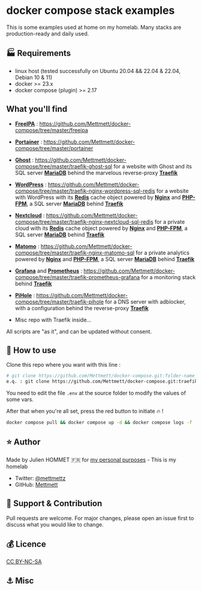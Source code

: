 # docker compose stack examples

This is some examples used at home on my homelab. Many stacks are production-ready and daily used.

## :factory: Requirements

* linux host (tested successfully on Ubuntu 20.04 && 22.04 & 22.04, Debian 10 & 11)
* docker >= 23.x
* docker compose (plugin) >= 2.17

## What you'll find

- [**FreeIPA**](<https://www.freeipa.org/page/Main_Page>) : <https://github.com/Mettmett/docker-compose/tree/master/freeipa>

- [**Portainer**](<https://www.portainer.io/>) : <https://github.com/Mettmett/docker-compose/tree/master/portainer>

- [**Ghost**](<https://ghost.org/>) : <https://github.com/Mettmett/docker-compose/tree/master/traefik-ghost-sql> for a website with Ghost and its SQL server [**MariaDB**](<https://mariadb.org/>) behind the marvelous reverse-proxy [**Traefik**](<https://containo.us/traefik/>)

- [**WordPress**](<https://wordpress.com/>) : <https://github.com/Mettmett/docker-compose/tree/master/traefik-nginx-wordpress-sql-redis> for a website with WordPress with its [**Redis**](<https://redis.io/>) cache object powered by [**Nginx**](<https://www.nginx.com/>) and [**PHP-FPM**](<https://www.php.net/manual/fr/install.fpm.php>), a SQL server [**MariaDB**](<https://mariadb.org/>) behind [**Traefik**](<https://containo.us/traefik/>)

- [**Nextcloud**](<https://nextcloud.com/>) : <https://github.com/Mettmett/docker-compose/tree/master/traefik-nginx-nextcloud-sql-redis> for a private cloud with its [**Redis**](<https://redis.io/>) cache object powered by [**Nginx**](<https://www.nginx.com/>) and [**PHP-FPM**](<https://www.php.net/manual/fr/install.fpm.php>), a SQL server [**MariaDB**](<https://mariadb.org/>) behind [**Traefik**](<https://containo.us/traefik/>)

- [**Matomo**](<https://fr.matomo.org/>) : <https://github.com/Mettmett/docker-compose/tree/master/traefik-nginx-matomo-sql> for a private analytics powered by [**Nginx**](<https://www.nginx.com/>) and [**PHP-FPM**](<https://www.php.net/manual/fr/install.fpm.php>), a SQL server [**MariaDB**](<https://mariadb.org/>) behind [**Traefik**](<https://containo.us/traefik/>)

- [**Grafana**](<https://grafana.com/>) and [**Prometheus**](<https://prometheus.io/>) : <https://github.com/Mettmett/docker-compose/tree/master/traefik-prometheus-grafana> for a monitoring stack behind [**Traefik**](<https://containo.us/traefik/>)

- [**PiHole**](<https://pi-hole.net/>) : <https://github.com/Mettmett/docker-compose/tree/master/traefik-pihole> for a DNS server with adblocker, with a configuration behind the reverse-proxy [**Traefik**](<https://containo.us/traefik/>)

- Misc repo with Traefik inside...

All scripts are "as it", and can be updated without consent.

## :rocket: How to use

Clone this repo where you want with this line :

```bash
# git clone https://github.com/Mettmett/docker-compose.git:folder-name
e.q. : git clone https://github.com/Mettmett/docker-compose.git:traefik-ghost-sql
```

You need to edit the file `.env` at the source folder to modify the values of some vars.

After that when you're all set, press the red button to initiate :fire: !

```bash
docker compose pull && docker compose up -d && docker compose logs -f
```

## :star: Author

Made by Julien HOMMET :fr: for [my personal purposes](https://j.hommet.net/) - This is my homelab

* Twitter: [@mettmettz](https://twitter.com/mettmettz)
* GitHub: [Mettmett](https://github.com/Mettmett)

## :wrench: Support & Contribution

Pull requests are welcome. For major changes, please open an issue first to discuss what you would like to change.

## :moneybag: Licence

[CC BY-NC-SA](https://creativecommons.org/licenses/by-nc-sa/4.0)

## :anchor: Misc
